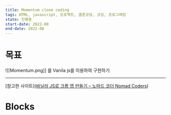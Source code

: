 ```yaml
---
title: Momentum clone coding
tags: HTML, javascript, 프로젝트, 클론코딩, 코딩, 프로그래밍
state: 진행중
start-date: 2022-08
end-date: 2022-08
---
```


# 목표
![[Momentum.png]]
를 Vanila js를 이용하여 구현하기

---
[참고한 사이트]([바닐라 JS로 크롬 앱 만들기 – 노마드 코더 Nomad Coders](https://nomadcoders.co/javascript-for-beginners))


# Blocks
